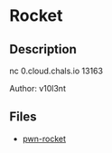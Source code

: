 # Rocket

## Description

nc 0.cloud.chals.io 13163

Author: v10l3nt


## Files

* [pwn-rocket](files/pwn-rocket)

